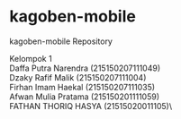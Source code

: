 # kagoben-mobile
kagoben-mobile Repository

Kelompok 1\
Daffa Putra Narendra (215150207111049)\
Dzaky Rafif Malik (215150207111004)\
Firhan Imam Haekal (215150207111035)\
Afwan Mulia Pratama (215150201111059)\
FATHAN THORIQ HASYA (21515020011105)\
